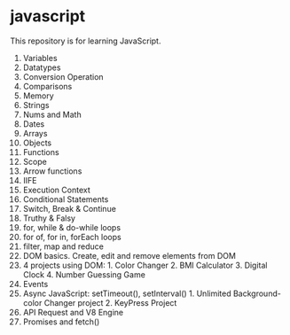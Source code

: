 # javascript
This repository is for learning JavaScript.

1. Variables
2. Datatypes
3. Conversion Operation
4. Comparisons
5. Memory
6. Strings
7. Nums and Math
8. Dates
9. Arrays
10. Objects
11. Functions
12. Scope
13. Arrow functions
14. IIFE
15. Execution Context 
16. Conditional Statements
17. Switch, Break & Continue
18. Truthy & Falsy
19. for, while & do-while loops
20. for of, for in, forEach loops
21. filter, map and reduce
22. DOM basics. Create, edit and remove elements from DOM
23. 4 projects using DOM:
        1. Color Changer
        2. BMI Calculator
        3. Digital Clock
        4. Number Guessing Game
24. Events
25. Async JavaScript: setTimeout(), setInterval()
        1. Unlimited Background-color Changer project 
        2. KeyPress Project
26. API Request and V8 Engine
27. Promises and fetch()
